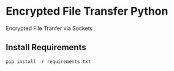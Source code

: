 # Encrypted File Transfer Python
 Encrypted File Tranfer via Sockets

## Install Requirements
```python
pip install -r requirements.txt
```
